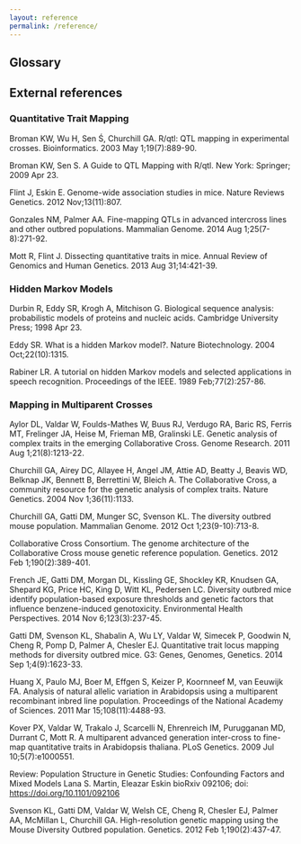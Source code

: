 ```yaml
---
layout: reference
permalink: /reference/
---
```


## Glossary


## External references

### Quantitative Trait Mapping

Broman KW, Wu H, Sen Ś, Churchill GA. R/qtl: QTL mapping in experimental crosses. Bioinformatics. 2003 May 1;19(7):889-90.

Broman KW, Sen S. A Guide to QTL Mapping with R/qtl. New York: Springer; 2009 Apr 23.

Flint J, Eskin E. Genome-wide association studies in mice. Nature Reviews Genetics. 2012 Nov;13(11):807.

Gonzales NM, Palmer AA. Fine-mapping QTLs in advanced intercross lines and other outbred populations. Mammalian Genome. 2014 Aug 1;25(7-8):271-92.

Mott R, Flint J. Dissecting quantitative traits in mice. Annual Review of Genomics and Human Genetics. 2013 Aug 31;14:421-39.

### Hidden Markov Models
Durbin R, Eddy SR, Krogh A, Mitchison G. Biological sequence analysis: probabilistic models of proteins and nucleic acids. Cambridge University Press; 1998 Apr 23.

Eddy SR. What is a hidden Markov model?. Nature Biotechnology. 2004 Oct;22(10):1315.

Rabiner LR. A tutorial on hidden Markov models and selected applications in speech recognition. Proceedings of the IEEE. 1989 Feb;77(2):257-86.

### Mapping in Multiparent Crosses
Aylor DL, Valdar W, Foulds-Mathes W, Buus RJ, Verdugo RA, Baric RS, Ferris MT, Frelinger JA, Heise M, Frieman MB, Gralinski LE. Genetic analysis of complex traits in the emerging Collaborative Cross. Genome Research. 2011 Aug 1;21(8):1213-22.

Churchill GA, Airey DC, Allayee H, Angel JM, Attie AD, Beatty J, Beavis WD, Belknap JK, Bennett B, Berrettini W, Bleich A. The Collaborative Cross, a community resource for the genetic analysis of complex traits. Nature Genetics. 2004 Nov 1;36(11):1133.

Churchill GA, Gatti DM, Munger SC, Svenson KL. The diversity outbred mouse population. Mammalian Genome. 2012 Oct 1;23(9-10):713-8.

Collaborative Cross Consortium. The genome architecture of the Collaborative Cross mouse genetic reference population. Genetics. 2012 Feb 1;190(2):389-401.

French JE, Gatti DM, Morgan DL, Kissling GE, Shockley KR, Knudsen GA, Shepard KG, Price HC, King D, Witt KL, Pedersen LC. Diversity outbred mice identify population-based exposure thresholds and genetic factors that influence benzene-induced genotoxicity. Environmental Health Perspectives. 2014 Nov 6;123(3):237-45.

Gatti DM, Svenson KL, Shabalin A, Wu LY, Valdar W, Simecek P, Goodwin N, Cheng R, Pomp D, Palmer A, Chesler EJ. Quantitative trait locus mapping methods for diversity outbred mice. G3: Genes, Genomes, Genetics. 2014 Sep 1;4(9):1623-33.

Huang X, Paulo MJ, Boer M, Effgen S, Keizer P, Koornneef M, van Eeuwijk FA. Analysis of natural allelic variation in Arabidopsis using a multiparent recombinant inbred line population. Proceedings of the National Academy of Sciences. 2011 Mar 15;108(11):4488-93.

Kover PX, Valdar W, Trakalo J, Scarcelli N, Ehrenreich IM, Purugganan MD, Durrant C, Mott R. A multiparent advanced generation inter-cross to fine-map quantitative traits in Arabidopsis thaliana. PLoS Genetics. 2009 Jul 10;5(7):e1000551.

Review: Population Structure in Genetic Studies: Confounding Factors and Mixed Models
Lana S. Martin, Eleazar Eskin
bioRxiv 092106; doi: https://doi.org/10.1101/092106

Svenson KL, Gatti DM, Valdar W, Welsh CE, Cheng R, Chesler EJ, Palmer AA, McMillan L, Churchill GA. High-resolution genetic mapping using the Mouse Diversity Outbred population. Genetics. 2012 Feb 1;190(2):437-47.


